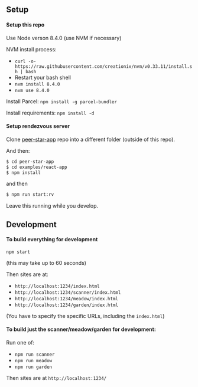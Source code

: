## Setup


#### Setup this repo

Use Node verson 8.4.0 (use NVM if necessary)

NVM install process:
- `curl -o- https://raw.githubusercontent.com/creationix/nvm/v0.33.11/install.sh | bash`
- Restart your bash shell
- `nvm install 8.4.0`
- `nvm use 8.4.0`

Install Parcel: `npm install -g parcel-bundler`

Install requirements: `npm install -d`

#### Setup rendezvous server 

Clone [peer-star-app](https://github.com/ipfs-shipyard/peer-star-app) repo into a different folder (outside of this repo).

And then: 

```bash
$ cd peer-star-app
$ cd examples/react-app
$ npm install
```
and then

```bash
$ npm run start:rv
```

Leave this running while you develop.

## Development

#### To build everything for development

`npm start`

(this may take up to 60 seconds)

Then sites are at:
- `http://localhost:1234/index.html` 
- `http://localhost:1234/scanner/index.html`
- `http://localhost:1234/meadow/index.html`
- `http://localhost:1234/garden/index.html` 

(You have to specify the specific URLs, including the `index.html`)


#### To build just the scanner/meadow/garden for development:

Run one of:
- `npm run scanner`
- `npm run meadow`
- `npm run garden`

Then sites are at `http://localhost:1234/`
